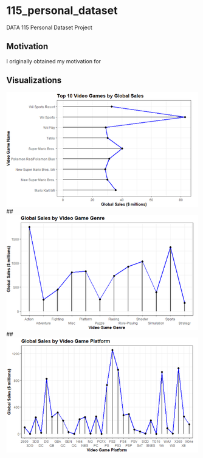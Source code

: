 # 115_personal_dataset
DATA 115 Personal Dataset Project

## Motivation
I originally obtained my motivation for 

## Visualizations
<img src= "https://raw.githubusercontent.com/CheweezyTy/115_personal_dataset/main/Top10VGPlot.png">
##
<img src="https://raw.githubusercontent.com/CheweezyTy/115_personal_dataset/main/VGGenrePlot.png">
##
<img src="https://raw.githubusercontent.com/CheweezyTy/115_personal_dataset/main/VGPlatformPlot.png">
